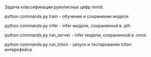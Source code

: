 Задача классификации рукописных цифр mnist.

python commands.py train - обучение и сохранение модели

python commands.py infer - infer модели, сохраненной в .pth

python commands.py run_server - infer модели, сохраненной в .onnx

python commands.py run_triton - запуск и тестирование triton интерефейса 
